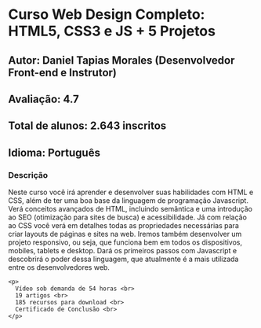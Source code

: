 <!DOCTYPE html>
<html lang="pt-br" dir="ltr">
  <head>
    <meta charset="utf-8">
    <meta name="author" content="Diego Batista">  
  </head>
  <body>
    <h1>Curso Web Design Completo: HTML5, CSS3 e JS + 5 Projetos</h1>
    <h2>Autor: Daniel Tapias Morales (Desenvolvedor Front-end e Instrutor)</h2>
    <h2>Avaliação: 4.7</h2>
    <h2>Total de alunos: 2.643 inscritos</h2>
    <h2>Idioma: Português</h2>
    <h3>Descrição</h3>
    <p>
      Neste curso você irá aprender e desenvolver suas habilidades com HTML e CSS, além de ter uma boa base da linguagem de programação Javascript.
      Verá conceitos avançados de HTML, incluindo semântica e uma introdução ao SEO (otimização para sites de busca) e acessibilidade.
      Já com relação ao CSS você verá em detalhes todas as propriedades necessárias para criar layouts de páginas e sites na web. Iremos também desenvolver um projeto responsivo, ou seja, que funciona bem em todos os dispositivos, mobiles, tablets e desktop.
      Dará os primeiros passos com Javascript e descobrirá o poder dessa linguagem, que atualmente é a mais utilizada entre os desenvolvedores web.
    </p>

    <p>
      Vídeo sob demanda de 54 horas <br>
      19 artigos <br>
      185 recursos para download <br>
      Certificado de Conclusão <br>
    </p>

  </body>
</html>

